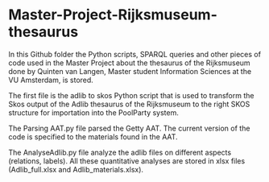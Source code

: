 # Master-Project-Rijksmuseum-thesaurus

In this Github folder the Python scripts, SPARQL queries and other pieces of code used in the Master Project about the thesaurus of the Rijksmuseum done by Quinten van Langen, Master student Information Sciences at the VU Amsterdam, is stored.

The first file is the adlib to skos Python script that is used to transform the Skos output of the Adlib thesaurus of the Rijksmuseum to the right SKOS structure for importation into the PoolParty system. 

The Parsing AAT.py file parsed the Getty AAT. The current version of the code is specified to the materials found in the AAT. 

The AnalyseAdlib.py file analyze the adlib files on different aspects (relations, labels). All these quantitative analyses are stored in xlsx files (Adlib_full.xlsx and Adlib_materials.xlsx). 
